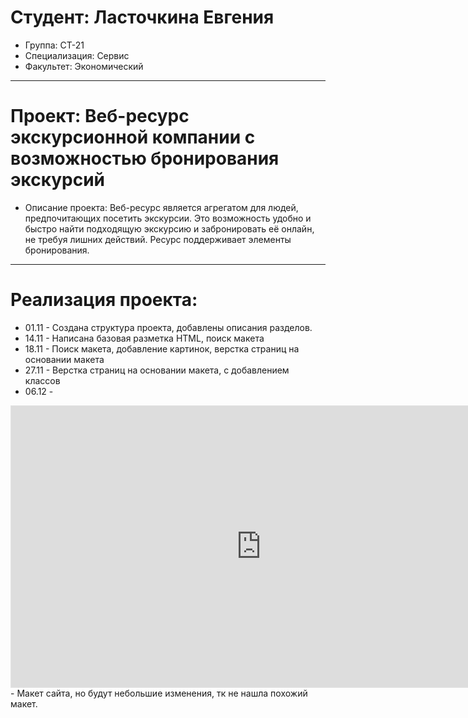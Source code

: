 # Студент: Ласточкина Евгения
- Группа: СТ-21
- Специализация: Сервис
- Факультет: Экономический
---
# Проект: Веб-ресурс экскурсионной компании с возможностью бронирования экскурсий
- Описание проекта: Веб-ресурс является агрегатом для людей, предпочитающих посетить экскурсии. Это возможность удобно и быстро найти подходящую экскурсию и забронировать её онлайн, не требуя лишних действий. Ресурс поддерживает элементы бронирования.
---
# Реализация проекта:
- 01.11 - Создана структура проекта, добавлены описания разделов.
- 14.11 - Написана базовая разметка HTML, поиск макета
- 18.11 - Поиск макета, добавление картинок, верстка страниц на основании макета
- 27.11 - Верстка страниц на основании макета, с добавлением классов
- 06.12 - 
<iframe style="border: 1px solid rgba(0, 0, 0, 0.1);" width="800" height="450" src="https://embed.figma.com/design/nHKLUHhYaYIaznmCyFY2D8/%D0%9C%D0%BD%D0%BE%D0%B3%D0%BE%D1%81%D1%82%D1%80%D0%B0%D0%BD%D0%B8%D1%87%D0%BD%D1%8B%D0%B9-%D1%81%D0%B0%D0%B9%D1%82---Luxury-%D0%A2%D1%83%D1%80%D1%8B-(Copy)?embed-host=share" allowfullscreen></iframe> - Макет сайта, но будут небольшие изменения, тк не нашла похожий макет.
